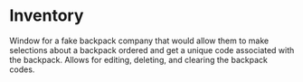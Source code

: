 # Inventory
Window for a fake backpack company that would allow them to make selections about a backpack ordered and get a unique code associated with the backpack. Allows for editing, deleting, and clearing the backpack codes.
